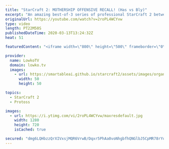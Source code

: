 ```yaml
---
title: "StarCraft 2: MOTHERSHIP OFFENSIVE RECALL! (Has vs Bly)"
excerpt: "An amazing best-of-3 series of professional StarCraft 2 between Has and Bly. Both pro gamers are well known for playing the crazy strategies and execute their own version of 4D chess by countering and outsmarting each other constantly. Not quite your normal games of Protoss versus Zerg.  Get more videos"
originalUrl: https://youtube.com/watch?v=2roPL4WCYvw
type: video
length: PT22M50S
publishedDateTime: 2020-03-13T13:24:32Z
heat: 51

featuredContent: "<iframe width=\"800\" height=\"500\" frameborder=\"0\" src=\"https://www.youtube.com/embed/2roPL4WCYvw\" allow=\"accelerometer; autoplay; encrypted-media; gyroscope; picture-in-picture\" allowfullscreen></iframe>"

provider:
  name: LowkoTV
  domain: lowko.tv
  images:
    - url: https://smartableai.github.io/starcraft2/assets/images/organizations/lowko.tv-50x50.jpg
      width: 50
      height: 50

topics:
  - StarCraft 2
  - Protoss

images:
  - url: https://i.ytimg.com/vi/2roPL4WCYvw/maxresdefault.jpg
    width: 1280
    height: 720
    isCached: true

secured: "dmg6LQHbzzQrXIVxsjMQR6VrwB/Dqxr5PhAa0voNhgbfhQNGlbJ5CpMR78rYozwkrbyJnCSlq3M7cyhH6yyvTR0BGsS8OxUKvjqCImEAei4WRzq0H57A+RVMFUD7ygDIXvHepWRjtFsC7kgz7+/F/tJ+nI8S/9D2nkE9vLYLKLjr63qzlW1S6A6u7+ZFqPQzEHbW8gkFJnbVrn6gjtFJFc6Ek7LcE7ozetu5M0cMLTsNomKbPhWuRZyAyFqyoEngJs0dRTENeQDWr+l3yGXocVAjotrNaNv+5qI90M5ok29kZMfMxUKYFjZGBFQEcmWx1/bBtqUUKZtIZCMkkqM3ZvMRUbujVCmAWSM6Xpq4abMZZfFY41fRGG5qnQKMABv0RgFzh4ZUgDtc7uF918zuxAsGNacEfintkjcarwGP358DIo1WnfvbzupISO986f6D;kKQZjKRHikM70pCEJFk6Cg=="
---
```


